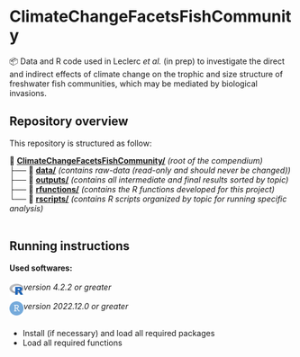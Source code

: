 # ClimateChangeFacetsFishCommunity
📦 Data and R code used in Leclerc *et al.* (in prep) to investigate the direct and indirect effects of climate change on the trophic and size structure of freshwater fish communities, which may be mediated by biological invasions. 
<br />

## Repository overview
This repository is structured as follow:

:file_folder: [**ClimateChangeFacetsFishCommunity/**](https://github.com/CamilleLeclerc/ClimateChangeFacetsFishCommunity) *(root of the compendium)*  
├── :file_folder: [**data/**](https://github.com/CamilleLeclerc/ClimateChangeFacetsFishCommunity/tree/master/data) *(contains raw-data (read-only and should never be changed))*     
├── :file_folder: [**outputs/**](https://github.com/CamilleLeclerc/ClimateChangeFacetsFishCommunity/tree/main/outputs) *(contains all intermediate and final results sorted by topic)*   
├── :file_folder: [**rfunctions/**](https://github.com/CamilleLeclerc/ClimateChangeFacetsFishCommunity/tree/main/rfunctions) *(contains the R functions developed for this project)*  
└── :file_folder: [**rscripts/**](https://github.com/CamilleLeclerc/ClimateChangeFacetsFishCommunity/tree/master/rscripts) *(contains R scripts organized by topic for running specific analysis)*  
<br />

## Running instructions
**Used softwares:**  
<br />
<img align="left" width="25" src="https://github.com/devicons/devicon/blob/master/icons/r/r-original.svg">*version 4.2.2 or greater*
<br />
<br />
<img align="left" width="25" src="https://github.com/devicons/devicon/blob/master/icons/rstudio/rstudio-original.svg">*version 2022.12.0 or greater* 
<br />
<br />
* Install (if necessary) and load all required packages
* Load all required functions
<br />



